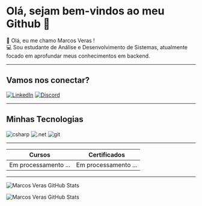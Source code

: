 # Olá, sejam bem-vindos ao meu Github 👋

🔶 Olá, eu me chamo Marcos Veras ! <br>
💻 Sou estudante de Análise e Desenvolvimento de Sistemas, atualmente focado em aprofundar meus conhecimentos em backend. <br>

------
## Vamos nos conectar?

[![LinkedIn](https://img.shields.io/badge/LinkedIn-0077B5?style=for-the-badge&logo=linkedin&logoColor=white)](https://www.linkedin.com/in/marcos-veras-704753223/)
[![Discord](https://img.shields.io/badge/Discord-7289DA?style=for-the-badge&logo=discord&logoColor=white)](timozera)

------
## Minhas Tecnologias
<p>
<div style="display: inline_block">
<img align="center" alt="csharp" src="https://img.shields.io/badge/C%23-239120?style=for-the-badge&logo=c-sharp&logoColor=white" />
<img align="center" alt=".net" src="https://img.shields.io/badge/.NET-5C2D91?style=for-the-badge&logo=.net&logoColor=white" />
<img align="center" alt="git" src="https://img.shields.io/badge/GIT-E44C30?style=for-the-badge&logo=git&logoColor=white" />
</p>

-----
| Cursos | Certificados |
|-------- | ------------ |
| Em processamento ... | Em processamento ...

------
![Marcos Veras GitHub Stats](https://github-readme-stats.vercel.app/api?username=imveras&show_icons=true&theme=tokyonight)

![Marcos Veras GitHub Stats](https://github-readme-stats.vercel.app/api/top-langs/?username=imveras&layout=compact&langs_count=7&theme=tokyonight)




<!--
**imveras/imveras** is a ✨ _special_ ✨ repository because its `README.md` (this file) appears on your GitHub profile.

Here are some ideas to get you started:

- 🔭 I’m currently working on ...
- 🌱 I’m currently learning ...
- 👯 I’m looking to collaborate on ...
- 🤔 I’m looking for help with ...
- 💬 Ask me about ...
- 📫 How to reach me: ...
- 😄 Pronouns: ...
- ⚡ Fun fact: ...
-->
